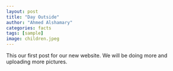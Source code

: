 ```yaml
---
layout: post
title: "Day Outside"
author: "Ahmed Alshamary"
categories: facts
tags: [sample]
image: children.jpeg
---
```


This our first post for our new website. We will be doing more and uploading more pictures. 
